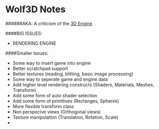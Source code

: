 Wolf3D Notes
===========

######AKA: A criticism of the [3D Engine](https://github.com/yonsaber/3DGameEngine)


####BIG ISSUES:
* RENDERING ENGINE

####Smaller Issues:
* Some way to insert game into engine
* Better scratchpad support
* Better textures (reading, blitting, basic image processing)
* Some way to seperate game and engine data
* Add higher level rendering constructs (Shaders, Materials, Meshes, Transform)
* Add some form of auto shader selection
* Add some form of primitives (Rectanges, Spheres)
* More flexible transform class
* Non perspecive views (Orthogonal views)
* Texture manipulation (Translation, Rotation, Scale)
* 